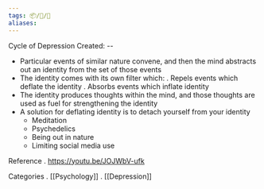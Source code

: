 ```yaml
---
tags: 📦/📝/🎥
aliases:
---
```



 Cycle of Depression
Created: --

- Particular events of similar nature convene, and then the mind abstracts out an identity from the set of those events
- The identity comes with its own filter which:
	. Repels events which deflate the identity
	. Absorbs events which inflate identity
- The identity produces thoughts within the mind, and those thoughts are used as fuel for strengthening the identity
- A solution for deflating identity is to detach yourself from your identity
	- Meditation
	- Psychedelics
	- Being out in nature
	- Limiting social media use

 Reference
. https://youtu.be/JOJWbV-ufk

 Categories
. [[Psychology]]
. [[Depression]]